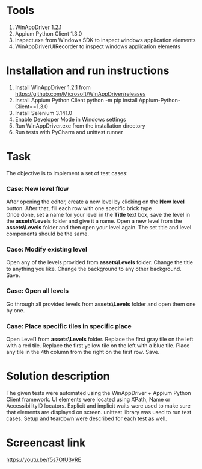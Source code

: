 # Tools
1. WinAppDriver 1.2.1
2. Appium Python Client 1.3.0
3. inspect.exe from Windows SDK to inspect windows application elements
4. WinAppDriverUIRecorder to inspect windows application elements

# Installation and run instructions
1. Install WinAppDriver 1.2.1 from https://github.com/Microsoft/WinAppDriver/releases
2. Install Appium Python Client python -m pip install Appium-Python-Client==1.3.0
3. Install Selenium 3.141.0
4. Enable Developer Mode in Windows settings
5. Run WinAppDriver.exe from the installation directory
6. Run tests with PyCharm and unittest runner 
 
# Task
The objective is to implement a set of test cases:

### Case: New level flow
After opening the editor, create a new level by clicking on the **New level** button.
After that, fill each row with one specific brick type  
Once done, set a name for your level in the **Title** text box, save the level in the **assets\Levels** folder and give it a name.
Open a new level from the **assets\Levels** folder and then open your level again.
The set title and level components should be the same.

### Case: Modify existing level
Open any of the levels provided from **assets\Levels** folder.
Change the title to anything you like.
Change the background to any other background.
Save.

### Case: Open all levels
Go through all provided levels from **assets\Levels** folder and open them one by one.

### Case: Place specific tiles in specific place
Open Level1 from **assets\Levels** folder.
Replace the first gray tile on the left with a red tile.
Replace the first yellow tile on the left with a blue tile.
Place any tile in the 4th column from the right on the first row.
Save.

# Solution description

The given tests were automated using the WinAppDriver + Appium Python Client framework.
UI elements were located using XPath, Name or AccessibilityID locators.
Explicit and implicit waits were used to make sure that elements are displayed on screen.
unittest library was used to run test cases.
Setup and teardown were described for each test as well.


# Screencast link
https://youtu.be/f5s7OtU3vRE








